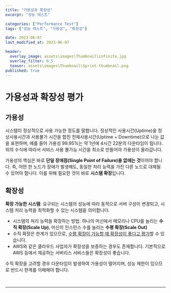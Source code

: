 ```yaml
---
title: "가용성과 확장성"
excerpt: "성능 테스트"

categories: ["Performance Test"]
tags: ["성능 테스트", "가용성", "확장성"]

date: 2023-06-07
last_modified_at: 2023-06-07

header:
  overlay_image: assets\images\Thumbnail\infinite.jpg
  overlay_filter: 0.5 
  teaser: assets\images\Thumbnail\Sprint-thumbnail.png
published: true
---
```


# 가용성과 확장성 평가

## 가용성

 시스템이 정상적으로 사용 가능한 정도를 말합니다. 정상적인 사용시간(Uptime)을 정상사용시간과 사용불가 시간을 합친 전체사용시간(Uptime + Downtime)으로 나눈 값을 표현하며, 예를 들어 가용성 99.95%는 약 1년에 4시간 22분의 다운타임이 됩니다. 위의 수식에 따라서 서비스 사용 불가능 시간을 최소로 만들어야 가용성이 올라갑니다.

 가용성의 핵심은 바로 **단일 장애점(Single Point of Failure)을 없애는 것**이어야 합니다. 즉, 어떤 한 노드가 장애가 발생해도, 동일한 처리 능력을 가진 다른 노드로 대체될 수 있어야 합니다. 이를 위해 필요한 것이 바로 **시스템 확장**입니다.

## 확장성

**확장 가능한 시스템**: 요구되는 시스템의 성능에 따라 동적으로 서버 구성이 변경되고, 시스템 처리 능력을 최적화할 수 있는 시스템을 의미합니다.

- 시스템의 처리 능력을 확장하는 방법: 하나의 머신에서 메모리나 CPU를 늘리는 **수직 확장(Scale Up)**, 머신의 인스턴스 수를 늘리는 **수평 확장(Scale Out)**
- 수직 확장은 한계가 있으므로, <u>수평 확장이 가능할 때 확장성이 좋다고 평가</u>할 수 있습니다.
- AWS와 같은 클라우드 사업자가 확장성을 보증하는 경우도 존재합니다. 기본적으로 AWS 등에서 제공하는 서버리스 서비스들은 확장성이 좋습니다.

수직 확장을 고려할 경우 다운타임이 발생하여 가용성이 떨어지며, 성능 제한이 있으므로 반드시 한계를 이해해야 합니다.

<br>

---

<br>